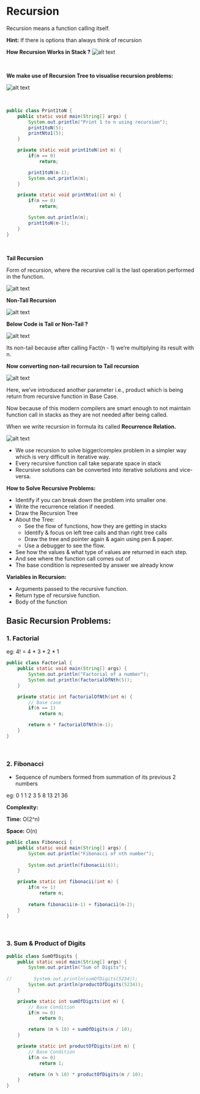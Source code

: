 # Recursion

Recursion means a function calling itself.

**Hint:** If there is options than always think of recursion

**How Recursion Works in Stack ?**
![alt text](Images/image-1.png)

<br>

**We make use of Recursion Tree to visualise recursion problems:**

![alt text](Images/image-6.png)

<br>

```java
public class Print1toN {
    public static void main(String[] args) {
        System.out.println("Print 1 to n using recursion");
        print1toN(5);
        printNto1(5);
    }

    private static void print1toN(int n) {
        if(n == 0)
            return;

        print1toN(n-1);
        System.out.println(n);
    }

    private static void printNto1(int n) {
        if(n == 0)
            return;

        System.out.println(n);
        print1toN(n-1);
    }
}
```

<br>

**Tail Recursion**

Form of recursion, where the recursive call is the last operation performed in the function.

![alt text](Images/image.png)

**Non-Tail Recursion**

![alt text](Images/image-2.png)

**Below Code is Tail or Non-Tail ?**

![alt text](Images/image-3.png)

Its non-tail because after calling Fact(n - 1) we’re multiplying its result with n.

**Now converting non-tail recursion to Tail recursion**

![alt text](Images/image-4.png)

Here, we’ve introduced another parameter i.e., product which is being return from recursive function in Base Case.

Now because of this modern compilers are smart enough to not maintain function call in stacks as they are not needed after being called.

When we write recursion in formula its called **Recurrence Relation.**

![alt text](Images/image-5.png)

- We use recursion to solve bigger/complex problem in a simpler way which is very difficult in iterative way.
- Every recursive function call take separate space in stack
- Recursive solutions can be converted into iterative solutions and vice-versa.

**How to Solve Recursive Problems:**

- Identify if you can break down the problem into smaller one.
- Write the recurrence relation if needed.
- Draw the Recursion Tree
- About the Tree:
    - See the flow of functions, how they are getting in stacks
    - Identify & focus on left tree calls and than right tree calls
    - Draw the tree and pointer again & again using pen & paper.
    - Use a debugger to see the flow.
- See how the values & what type of values are returned in each step.
- And see where the function call comes out of
- The base condition is represented by answer we already know

**Variables in Recursion:**

- Arguments passed to the recursive function.
- Return type of recursive function.
- Body of the function

## Basic Recursion Problems:

### 1. Factorial

eg: 4! = 4 * 3 * 2 * 1

```java
public class Factorial {
    public static void main(String[] args) {
        System.out.println("Factorial of a number");
        System.out.println(factorialOfNth(5));
    }

    private static int factorialOfNth(int n) {
        // Base case
        if(n == 1)
            return n;

        return n * factorialOfNth(n-1);
    }
}
```

<br>

### 2. Fibonacci
- Sequence of numbers formed from summation of its previous 2 numbers

eg: 0 1 1 2 3 5 8 13 21 36

**Complexity:**

**Time:** O(2^n)

**Space:** O(n)

```java
public class Fibonacci {
    public static void main(String[] args) {
        System.out.println("Fibonacci of nth number");
        
        System.out.println(fibonacii(6));
    }

    private static int fibonacii(int n) {
        if(n <= 1)
            return n;
            
        return fibonacii(n-1) + fibonacii(n-2);
    }
}
```

<br>

### 3. Sum & Product of Digits

```java
public class SumOfDigits {
    public static void main(String[] args) {
        System.out.println("Sum of Digits");
        
//        System.out.println(sumOfDigits(5234));
        System.out.println(productOfDigits(5234));
    }

    private static int sumOfDigits(int n) {
        // Base Condition
        if(n <= 0)
            return 0;

        return (n % 10) + sumOfDigits(n / 10);
    }

    private static int productOfDigits(int n) {
        // Base Condition
        if(n <= 0)
            return 1;

        return (n % 10) * productOfDigits(n / 10);
    }
}
```